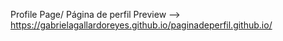 Profile Page/ Página de perfil
Preview --> https://gabrielagallardoreyes.github.io/paginadeperfil.github.io/
